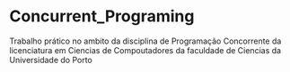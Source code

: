 # Concurrent_Programing
Trabalho prático no ambito da disciplina de Programação Concorrente da licenciatura em Ciencias de Compoutadores da faculdade de Ciencias da Universidade do Porto
